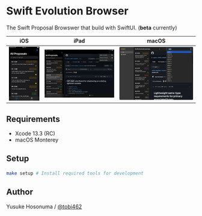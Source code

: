 # Swift Evolution Browser

The Swift Proposal Browswer that build with SwiftUI. (**beta** currently)

|iOS|iPad|macOS|
|--|--|--|
|<img src="./Screenshot/screenshot-ios.png" width="160px">|<img src="./Screenshot/screenshot-ipad.png" width="400px">|<img src="./Screenshot/screenshot-mac.png" width="400px">|

## Requirements

- Xcode 13.3 (RC)
- macOS Monterey

## Setup

```bash
make setup # Install required tools for development
```

## Author

Yusuke Hosonuma / [@tobi462](https://twitter.com/tobi462)

